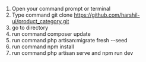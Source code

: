 1. Open your command prompt or terminal
2. Type command git clone https://github.com/harshil-ui/product_category.git
3. go to directory
4. run command composer update
5. run command php artisan:migrate fresh --seed
6. run command npm install
7. run command php artisan serve and npm run dev

